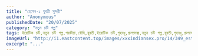 ```yaml
---
title: "হেলেন-১ যুবতী সুন্দরী"
author: "Anonymous"
publishedDate: "20/07/2025"
category: "নতুন চটি গল্প"
tags: ইরোটিক চটি,নতুন চটি গল্প,পরকীয়া,বৌদি,যুবতী,ইরোটিক চটি,গৃহবধূ,গ্রুপসেক্স,নতুন চটি গল্প,যুবতী,গৃহবধূ,গ্রুপসেক্স,নতুন চটি গল্প,পরকীয়া,বৌদি,যুবতী,সেরা চটি,গৃহবধূ,গ্রুপসেক্স,নতুন চটি গল্প,পরকীয়া,যুবতী,সেরা চটি,গৃহবধূ,গ্রুপসেক্স,নতুন চটি গল্প,পরকীয়া,বৌদি,গৃহবধূ,গ্রুপসেক্স,নতুন চটি গল্প,বান্ধবী,বৌদি,যুবতী,নতুন চটি গল্প,মা ছেলে
imageUrl: "http://i1.eastcontent.top/images/xxxindiansex.pro/14/349_establishing_situation_here.jpg"
excerpt: "..."
---
```




